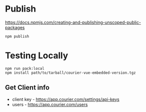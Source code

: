 # Publish

https://docs.npmjs.com/creating-and-publishing-unscoped-public-packages

```
npm publish
```

# Testing Locally

```
npm run pack:local
npm install path/to/tarball/courier-vue-embedded-version.tgz
```

## Get Client info

- client key - https://app.courier.com/settings/api-keys
- users - https://app.courier.com/users
